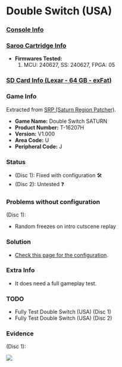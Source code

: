 # Double Switch (USA)

### [Console Info](../../../../../Info/Consoles/VA13/README.md)

### [Saroo Cartridge Info](../../../../../Info/Cartridges/RetroGameParadiseStore/1.32F/README.md)

- <b>Firmwares Tested:</b>
  1. MCU: 240627, SS: 240627, FPGA: 05

### [SD Card Info (Lexar - 64 GB - exFat)](../../../../../Info/SdCards/Lexar/64GB/exfat/README.md)

### Game Info

Extracted from [SRP (Saturn Region Patcher)](https://segaxtreme.net/resources/saturn-region-patcher.81/download).

- <b>Game Name:</b> Double Switch SATURN
- <b>Product Number:</b> T-16207H
- <b>Version:</b> V1.000
- <b>Area Code:</b> U
- <b>Peripheral Code:</b> J

### Status

- (Disc 1): Fixed with configuration :hammer_and_wrench:
- (Disc 2): Untested :question:

### Problems without configuration

(Disc 1):

- Random freezes on intro cutscene replay

### Solution

- [Check this page for the configuration](https://github.com/williamdsw/saroo-configuration-list/blob/master/Regions/Retails/USA/T-16207H/README.md).

### Extra Info

- It does need a full gameplay test.

### TODO

- Fully Test Double Switch (USA) (Disc 1)
- Fully Test Double Switch (USA) (Disc 2)

### Evidence

(Disc 1):

[![](https://img.youtube.com/vi/JhJ2ZaWBLi4/0.jpg)](https://www.youtube.com/watch?v=JhJ2ZaWBLi4)
